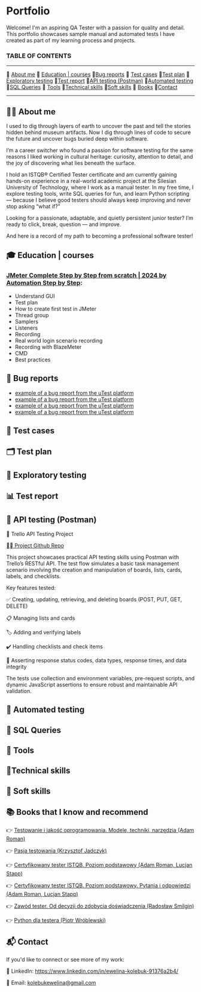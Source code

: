 # Portfolio
Welcome! I'm an aspiring QA Tester with a passion for quality and detail. This portfolio showcases sample manual and automated tests I have created as part of my learning process and projects.


### TABLE OF CONTENTS

-----

📌 [About me](#aboutme)  📌 [Education | courses](#education)  📌[Bug reports](#bugreports)  📌 [Test cases](#testcases) 📌[Test plan](#testplan) 📌[Exploratory testing](#eksploratorytesting) 📌[Test report](#testreport)  📌[API testing (Postman)](#API) 📌[Automated testing](#automation) 📌[SQL Queries](#sql) 📌 [Tools](#tools) 📌[Technical skills](#technicalskills) 📌[Soft skills](#softskills) 📌 [Books](#books) 📌[Contact](#contact)


-----

## <a name="aboutme"> 🙋‍♀️ About me</a>
I used to dig through layers of earth to uncover the past and tell the stories hidden behind museum artifacts.
Now I dig through lines of code to secure the future and uncover bugs buried deep within software.

I’m a career switcher who found a passion for software testing for the same reasons I liked working in cultural heritage: curiosity, attention to detail, and the joy of discovering what lies beneath the surface.

I hold an ISTQB® Certified Tester certificate and am currently gaining hands-on experience in a real-world academic project at the Silesian University of Technology, where I work as a manual tester. In my free time, I explore testing tools, write SQL queries for fun, and learn Python scripting — because I believe good testers should always keep improving and never stop asking “what if?”

Looking for a passionate, adaptable, and quietly persistent junior tester?
I’m ready to click, break, question — and improve.

And here is a record of my path to becoming a professional software tester!




## <a name="education"> 🎓 Education | courses</a>

### [JMeter Complete Step by Step from scratch | 2024 by Automation Step by Step](https://www.youtube.com/watch?v=1tJGRWABpW0):
- Understand GUI
- Test plan
- How to create first test in JMeter
- Thread group
- Samplers
- Listeners
- Recording
- Real world login scenario recording
- Recording with BlazeMeter
- CMD
- Best practices

## <a name="bugreports"> 🐞 Bug reports </a>

- [example of a bug report from the uTest platform](assets/uTest1.png)
- [example of a bug report from the uTest platform](assets/uTest2.png)
- [example of a bug report from the uTest platform](assets/uTest3.png)
- [example of a bug report from the uTest platform](assets/uTest4.png)

## <a name="testcases"> 🧪 Test cases </a>

## <a name="testplan"> 🗂️ Test plan</a>

## <a name="eksploratorytesting"> 🔎 Exploratory testing</a>

## <a name="testreport"> 📊 Test report</a>

## <a name="API"> 🔌 API testing (Postman)</a>


📌 Trello API Testing Project

[⛓️‍💥 Project Github Repo](https://github.com/ewelinakolebuk/Trello-API-Testing-Project)

This project showcases practical API testing skills using Postman with Trello’s RESTful API. The test flow simulates a basic task management scenario involving the creation and manipulation of boards, lists, cards, labels, and checklists.

Key features tested:

✅ Creating, updating, retrieving, and deleting boards (POST, PUT, GET, DELETE)

📋 Managing lists and cards

🏷️ Adding and verifying labels

✔️ Handling checklists and check items

🧪 Asserting response status codes, data types, response times, and data integrity

The tests use collection and environment variables, pre-request scripts, and dynamic JavaScript assertions to ensure robust and maintainable API validation.


## <a name="automation"> 🤖 Automated testing</a>

## <a name="sql"> 💾 SQL Queries</a>

## <a name="tools"> 🔧 Tools</a>

## <a name="technicalskills"> 🧰Technical skills</a>

## <a name="softskills"> 💬 Soft skills</a>

## <a name="books"> 📚 Books that I know and recommend</a>

👉 [Testowanie i jakość oprogramowania. Modele, techniki, narzędzia (Adam Roman)](https://helion.pl/ksiazki/testowanie-i-jakosc-oprogramowania-modele-techniki-narzedzia-adam-roman,e_1oe0.htm?srsltid=AfmBOoo_Gzz2PFjoJ7LEEnwHQMe1ZVI63oxXI9CNgWN1xQqgQGXAP5Fa#format/e)

👉 [Pasja testowania (Krzysztof Jadczyk)](https://helion.pl/ksiazki/pasja-testowania-wydanie-ii-rozszerzone-krzysztof-jadczyk,paste2.htm?srsltid=AfmBOooxdTAgvVctocladKMQ94svr6jzkSMkfy4KGKxjMKPKDS7LNb03#format/d)

👉 [Certyfikowany tester ISTQB. Poziom podstawowy (Adam Roman, Lucjan Stapp)](https://helion.pl/ksiazki/certyfikowany-tester-istqb-poziom-podstawowy-adam-roman-lucjan-stapp,ctispv.htm?srsltid=AfmBOopzULs9UlWzvtEY9blfHH2THXSa4Hxy3ahLRyx969m5MR-8wQit#format/e)

👉 [Certyfikowany tester ISTQB. Poziom podstawowy. Pytania i odpowiedzi (Adam Roman, Lucjan Stapp)](https://helion.pl/ksiazki/certyfikowany-tester-istqb-poziom-podstawowy-pytania-i-odpowiedzi-lucjan-stapp-adam-roman,certes.htm#format/d)

👉 [Zawód tester. Od decyzji do zdobycia doświadczenia (Radosław Smilgin)](https://helion.pl/ksiazki/zawod-tester-od-decyzji-do-zdobycia-doswiadczenia-radoslaw-smilgin,e_0vj2.htm?srsltid=AfmBOoq-sL7BqwxH-9GZYbpDHIr8x9YYPrkzj2y_I7JAaiu0QNVyfgIb#format/e)

👉 [Python dla testera (Piotr Wróblewski)](https://helion.pl/ksiazki/python-dla-testera-piotr-wroblewski,pyttes.htm?srsltid=AfmBOookgw0O5m7chqrTe05gdBzkGQeGMJBKR8ljS3IQUR7NKe94vKa9#format/d)

## <a name="contact">📬 Contact </a>
If you'd like to connect or see more of my work:

💼 LinkedIn: https://www.linkedin.com/in/ewelina-kolebuk-91376a2b4/

📧 Email: kolebukewelina@gmail.com

